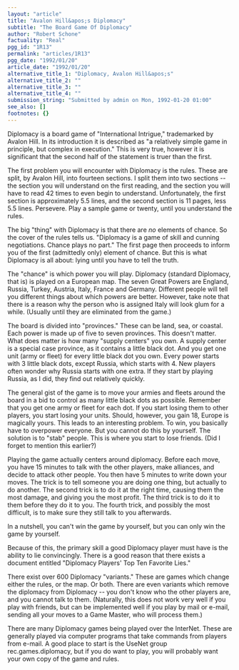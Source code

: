 ```yaml
---
layout: "article"
title: "Avalon Hill&apos;s Diplomacy"
subtitle: "The Board Game Of Diplomacy"
author: "Robert Schone"
factuality: "Real"
pgg_id: "1R13"
permalink: "articles/1R13"
pgg_date: "1992/01/20"
article_date: "1992/01/20"
alternative_title_1: "Diplomacy, Avalon Hill&apos;s"
alternative_title_2: ""
alternative_title_3: ""
alternative_title_4: ""
submission_string: "Submitted by admin on Mon, 1992-01-20 01:00"
see_also: []
footnotes: {}
---
```

<div>
<p>Diplomacy is a board game of "International Intrigue," trademarked by Avalon Hill. In its introduction it is described as "a relatively simple game in principle, but complex in execution." This is very true, however it is significant that the second half of the statement is truer than the first.</p>
<p>The first problem you will encounter with Diplomacy is the rules. These are split, by Avalon Hill, into fourteen sections. I split them into two sections -- the section you will understand on the first reading, and the section you will have to read 42 times to even begin to understand. Unfortunately, the first section is approximately 5.5 lines, and the second section is 11 pages, less 5.5 lines. Persevere. Play a sample game or twenty, until you understand the rules.</p>
<p>The big "thing" with Diplomacy is that there are <em>no</em> elements of chance. So the cover of the rules tells us. "Diplomacy is a game of skill and cunning negotiations. Chance plays no part." The first page then proceeds to inform you of the first (admittedly only) element of chance. But this is what Diplomacy is all about: lying until you have to tell the truth.</p>
<p>The "chance" is which power you will play. Diplomacy (standard Diplomacy, that is) is played on a European map. The seven Great Powers are England, Russia, Turkey, Austria, Italy, France and Germany. Different people will tell you different things about which powers are better. However, take note that there is a reason why the person who is assigned Italy will look glum for a while. (Usually until they are eliminated from the game.)</p>
<p>The board is divided into "provinces." These can be land, sea, or coastal. Each power is made up of five to seven provinces. This doesn't matter. What does matter is how many "supply centers" you own. A supply center is a special case province, as it contains a little black dot. And you get one unit (army or fleet) for every little black dot you own. Every power starts with 3 little black dots, except Russia, which starts with 4. New players often wonder why Russia starts with one extra. If they start by playing Russia, as I did, they find out relatively quickly.</p>
<p>The general gist of the game is to move your armies and fleets around the board in a bid to control as many little black dots as possible. Remember that you get one army or fleet for each dot. If you start losing them to other players, you start losing your units. Should, however, you gain 18, Europe is magically yours. This leads to an interesting problem. To win, you basically have to overpower everyone. But you cannot do this by yourself. The solution is to "stab" people. This is where you start to lose friends. (Did I forget to mention this earlier?)</p>
<p>Playing the game actually centers around diplomacy. Before each move, you have 15 minutes to talk with the other players, make alliances, and decide to attack other people. You then have 5 minutes to write down your moves. The trick is to tell someone you are doing one thing, but actually to do another. The second trick is to do it at the right time, causing them the most damage, and giving you the most profit. The third trick is to do it to them before they do it to you. The fourth trick, and possibly the most difficult, is to make sure they still talk to you afterwards.</p>
<p>In a nutshell, you can't win the game by yourself, but you can only win the game by yourself.</p>
<p>Because of this, the primary skill a good Diplomacy player must have is the ability to lie convincingly. There is a good reason that there exists a document entitled "Diplomacy Players' Top Ten Favorite Lies."</p>
<p>There exist over 600 Diplomacy "variants." These are games which change either the rules, or the map. Or both. There are even variants which remove the diplomacy from Diplomacy -- you don't know who the other players are, and you cannot talk to them. (Naturally, this does not work very well if you play with friends, but can be implemented well if you play by mail or e-mail, sending all your moves to a Game Master, who will process them.)</p>
<p>There are many Diplomacy games being played over the InterNet. These are generally played via computer programs that take commands from players from e-mail. A good place to start is the UseNet group rec.games.diplomacy, but if you do want to play, you will probably want your own copy of the game and rules. <!--Amazon_CLS_IM_END--></p>
</div>

